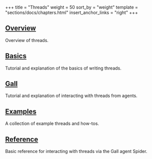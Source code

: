 +++
title = "Threads"
weight = 50
sort_by = "weight"
template = "sections/docs/chapters.html"
insert_anchor_links = "right"
+++

## [Overview](/docs/userspace/threads/overview)

Overview of threads.

## [Basics](/docs/userspace/threads/basics/)

Tutorial and explanation of the basics of writing threads.

## [Gall](/docs/userspace/threads/gall/)

Tutorial and explanation of interacting with threads from agents.

## [Examples](/docs/userspace/threads/examples/)

A collection of example threads and how-tos.

## [Reference](/docs/userspace/threads/reference)

Basic reference for interacting with threads via the Gall agent Spider.

